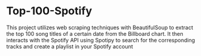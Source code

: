 # Top-100-Spotify
This project utilizes web scraping techniques with BeautifulSoup to extract the top 100 song titles of a certain date from the Billboard chart. It then interacts with the Spotify API using Spotipy to search for the corresponding tracks and create a playlist in your Spotify account
